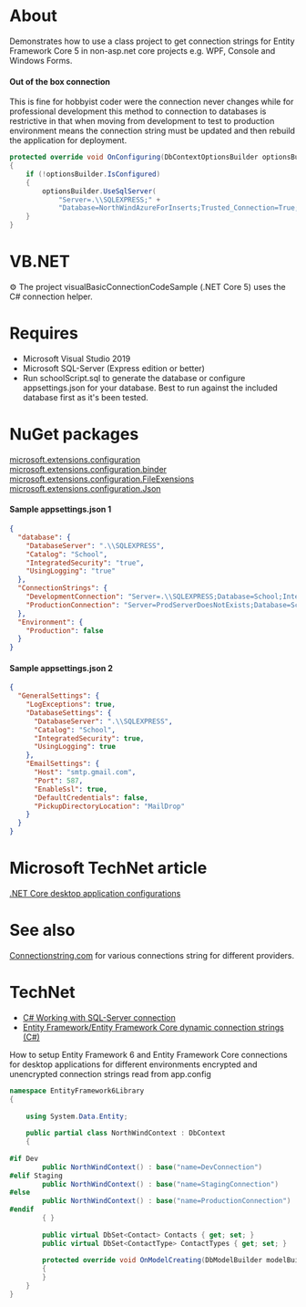 # About

Demonstrates how to use a class project to get connection strings for Entity Framework Core 5 in non-asp.net core projects e.g. WPF, Console and Windows Forms.

#### Out of the box connection

This is fine for hobbyist coder were the connection never changes while for professional development this method to connection to databases is restrictive in that when moving from development to test to production environment means the connection string must be updated and then rebuild the application for deployment.

```csharp
protected override void OnConfiguring(DbContextOptionsBuilder optionsBuilder)
{
    if (!optionsBuilder.IsConfigured)
    {
        optionsBuilder.UseSqlServer(
            "Server=.\\SQLEXPRESS;" +
            "Database=NorthWindAzureForInserts;Trusted_Connection=True;");
    }
}
```

# VB.NET

:gear: The project visualBasicConnectionCodeSample (.NET Core 5) uses the C# connection helper.

# Requires

- Microsoft Visual Studio 2019
- Microsoft SQL-Server (Express edition or better)
- Run schoolScript.sql to generate the database or configure appsettings.json for your database. Best to run against the included database first as it's been tested.

# NuGet packages 

[microsoft.extensions.configuration](https://www.nuget.org/packages/Microsoft.Extensions.Configuration/) <br/>
[microsoft.extensions.configuration.binder](https://www.nuget.org/packages/Microsoft.Extensions.Configuration.Binder/)<br/>
[microsoft.extensions.configuration.FileExensions](https://www.nuget.org/packages/Microsoft.Extensions.Configuration.FileExtensions/)<br/>
[microsoft.extensions.configuration.Json](https://www.nuget.org/packages/Microsoft.Extensions.Configuration.Json/)

#### Sample appsettings.json 1
```json
{
  "database": {
    "DatabaseServer": ".\\SQLEXPRESS",
    "Catalog": "School",
    "IntegratedSecurity": "true",
    "UsingLogging": "true"
  },
  "ConnectionStrings": {
    "DevelopmentConnection": "Server=.\\SQLEXPRESS;Database=School;Integrated Security=true",
    "ProductionConnection": "Server=ProdServerDoesNotExists;Database=School;Integrated Security=true"
  },
  "Environment": {
    "Production": false
  }
}
```

#### Sample appsettings.json 2

```json
{
  "GeneralSettings": {
    "LogExceptions": true,
    "DatabaseSettings": {
      "DatabaseServer": ".\\SQLEXPRESS",
      "Catalog": "School",
      "IntegratedSecurity": true,
      "UsingLogging": true
    },
    "EmailSettings": {
      "Host": "smtp.gmail.com",
      "Port": 587,
      "EnableSsl": true,
      "DefaultCredentials": false,
      "PickupDirectoryLocation": "MailDrop"
    }
  }
}
```
# Microsoft TechNet article

[.NET Core desktop application configurations](https://social.technet.microsoft.com/wiki/contents/articles/54173.net-core-desktop-application-configurations-c.aspx)

# See also

[Connectionstring.com](https://www.connectionstrings.com/) for various connections string for different providers.

# TechNet 

- [C# Working with SQL-Server connection](https://social.technet.microsoft.com/wiki/contents/articles/53379.c-working-with-sql-server-connection.aspx)
- [Entity Framework/Entity Framework Core dynamic connection strings (C#)](https://social.technet.microsoft.com/wiki/contents/articles/54079.entity-frameworkentity-framework-core-dynamic-connection-strings-c.aspx)

How to setup Entity Framework 6 and Entity Framework Core connections for desktop applications for different environments encrypted and unencrypted connection strings read from app.config

```csharp
namespace EntityFramework6Library
{
 
    using System.Data.Entity;
 
    public partial class NorthWindContext : DbContext
    {
 
#if Dev
        public NorthWindContext() : base("name=DevConnection")
#elif Staging
        public NorthWindContext() : base("name=StagingConnection")
#else
        public NorthWindContext() : base("name=ProductionConnection")
#endif
        { }
 
        public virtual DbSet<Contact> Contacts { get; set; }
        public virtual DbSet<ContactType> ContactTypes { get; set; }
 
        protected override void OnModelCreating(DbModelBuilder modelBuilder)
        {
        }
    }
}
```

